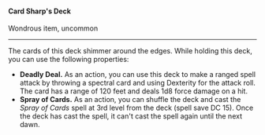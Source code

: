 #### Card Sharp's Deck

Wondrous item, uncommon

---

The cards of this deck shimmer around the edges. While holding this deck, you can use the following properties:

- **Deadly Deal.** As an action, you can use this deck to make a ranged spell attack by throwing a spectral card and using Dexterity for the attack roll. The card has a range of 120 feet and deals 1d8 force damage on a hit.
- **Spray of Cards.** As an action, you can shuffle the deck and cast the *Spray of Cards* spell at 3rd level from the deck (spell save DC 15). Once the deck has cast the spell, it can't cast the spell again until the next dawn.